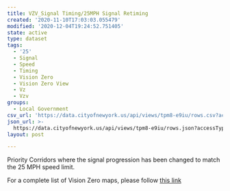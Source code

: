 ```yaml
---
title: VZV_Signal Timing/25MPH Signal Retiming
created: '2020-11-10T17:03:03.055479'
modified: '2020-12-04T19:24:52.751405'
state: active
type: dataset
tags:
  - '25'
  - Signal
  - Speed
  - Timing
  - Vision Zero
  - Vision Zero View
  - Vz
  - Vzv
groups:
  - Local Government
csv_url: 'https://data.cityofnewyork.us/api/views/tpm8-e9iu/rows.csv?accessType=DOWNLOAD'
json_url: >-
  https://data.cityofnewyork.us/api/views/tpm8-e9iu/rows.json?accessType=DOWNLOAD
layout: post

---
```

Priority Corridors where the signal progression has been changed to match the 25 MPH speed limit.

For a complete list of Vision Zero maps, please follow <a href="https://data.cityofnewyork.us/browse?q=vzv&sortBy=last_modified&utf8=%E2%9C%93">this link</a>
